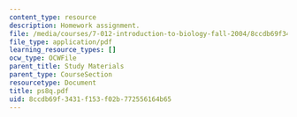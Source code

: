 ```yaml
---
content_type: resource
description: Homework assignment.
file: /media/courses/7-012-introduction-to-biology-fall-2004/8ccdb69f3431f153f02b772556164b65_ps8q.pdf
file_type: application/pdf
learning_resource_types: []
ocw_type: OCWFile
parent_title: Study Materials
parent_type: CourseSection
resourcetype: Document
title: ps8q.pdf
uid: 8ccdb69f-3431-f153-f02b-772556164b65
---
```

